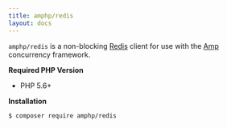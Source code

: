 ```yaml
---
title: amphp/redis
layout: docs
---
```


`amphp/redis` is a non-blocking [Redis](http://redis.io) client for use with the [Amp](http://amphp.org/docs/amp/) concurrency framework.

**Required PHP Version**

- PHP 5.6+

**Installation**

```plain
$ composer require amphp/redis
```
